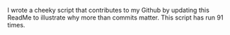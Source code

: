 I wrote a cheeky script that contributes to my Github by updating this ReadMe to illustrate why more than commits matter. This script has run 91 times.